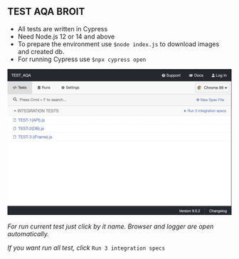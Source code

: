 
## TEST AQA BROIT

* All tests are written in Cypress
* Need Node.js 12 or 14 and above
* To prepare the environment use ```$node index.js``` to download images and created db.
* For running Cypress use ```$npx cypress open```

![Cypress interface](https://github.com/triori/TEST_AQA/blob/master/screenshot_cypress.png)

*For run current test just click by it name. Browser and logger are open automatically.*

*If you want run all test, click* ```Run 3 integration specs```
